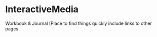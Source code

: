 # InteractiveMedia
Workbook &amp; Journal
[Place to find things quickly
include links to other pages
